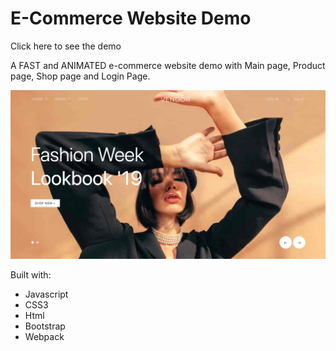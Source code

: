 # E-Commerce Website Demo

Click here to see the demo

A FAST and ANIMATED e-commerce website demo with Main page, Product page, Shop page and Login Page.

![image](https://github.com/Diana-Dai/E-Commerce-Website/blob/master/demo.png)

Built with:

- Javascript
- CSS3
- Html
- Bootstrap
- Webpack

